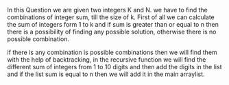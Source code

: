 In this Question we are given two integers K and N. we have to find the combinations of integer sum,
till the size of k. 
First of all we can calculate the sum of integers form 1 to k and if sum is greater than or equal to n
then there is a possibility of finding any possible solution, otherwise there is no possible combination.

if there is any combination is possible combinations then we will find them with the help of backtracking,
in the recursive function we will find the different sum of integers from 1 to 10 digits and then add the digits 
in the list and if the list sum is equal to n then we will add it in the main arraylist.
